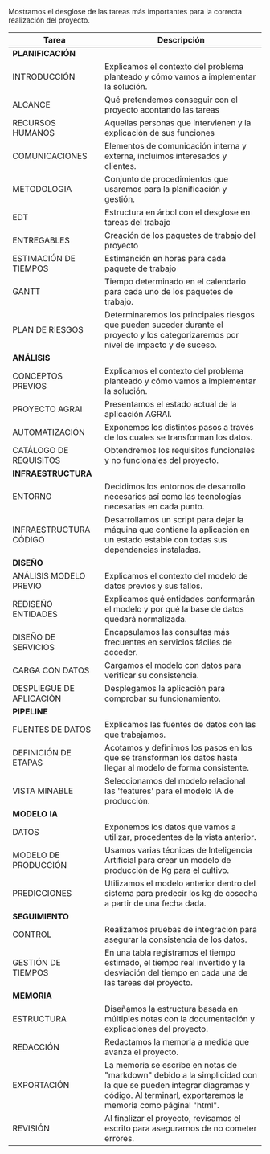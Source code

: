 Mostramos el desglose de las tareas más importantes para la correcta realización del proyecto.

Tarea | Descripción
------------ | ------------
**PLANIFICACIÓN** |
	INTRODUCCIÓN | Explicamos el contexto del problema planteado y cómo vamos a implementar la solución.
	ALCANCE | Qué pretendemos conseguir con el proyecto acontando las tareas
	RECURSOS HUMANOS | Aquellas personas que intervienen y la explicación de sus funciones
	COMUNICACIONES | Elementos de comunicación interna y externa, incluimos interesados y clientes.
	METODOLOGIA | Conjunto de procedimientos que usaremos para la planificación y gestión.
	EDT | Estructura en árbol con el desglose en tareas del trabajo
	ENTREGABLES | Creación de los paquetes de trabajo del proyecto
	ESTIMACIÓN DE TIEMPOS | Estimanción en horas para cada paquete de trabajo
	GANTT | Tiempo determinado en el calendario para cada uno de los paquetes de trabajo.
	PLAN DE RIESGOS | Determinaremos los principales riesgos que pueden suceder durante el proyecto y los categorizaremos por nivel de impacto y de suceso.
**ANÁLISIS** |
	CONCEPTOS PREVIOS | Explicamos el contexto del problema planteado y cómo vamos a implementar la solución.
	PROYECTO AGRAI | Presentamos el estado actual de la aplicación AGRAI.
	AUTOMATIZACIÓN | Exponemos los distintos pasos a través de los cuales se transforman los datos.
	CATÁLOGO DE REQUISITOS | Obtendremos los requisitos funcionales y no funcionales del proyecto.
**INFRAESTRUCTURA** |
	ENTORNO | Decidimos los entornos de desarrollo necesarios así como las tecnologías necesarias en cada punto.
	INFRAESTRUCTURA CÓDIGO | Desarrollamos un script para dejar la máquina que contiene la aplicación en un estado estable con todas sus dependencias instaladas.
**DISEÑO** |
	ANÁLISIS MODELO PREVIO | Explicamos el contexto del modelo de datos previos y sus fallos.
	REDISEÑO ENTIDADES | Explicamos qué entidades conformarán el modelo y por qué la base de datos quedará normalizada.
	DISEÑO DE SERVICIOS | Encapsulamos las consultas más frecuentes en servicios fáciles de acceder.
	CARGA CON DATOS | Cargamos el modelo con datos para verificar su consistencia.
	DESPLIEGUE DE APLICACIÓN | Desplegamos la aplicación para comprobar su funcionamiento.
**PIPELINE** | 
	FUENTES DE DATOS | Explicamos las fuentes de datos con las que trabajamos.
	DEFINICIÓN DE ETAPAS | Acotamos y definimos los pasos en los que se transforman los datos hasta llegar al modelo de forma consistente.
	VISTA MINABLE | Seleccionamos del modelo relacional las 'features' para el modelo IA de producción.
**MODELO IA** | 
	DATOS | Exponemos los datos que vamos a utilizar, procedentes de la vista anterior.
	MODELO DE PRODUCCIÓN | Usamos varias técnicas de Inteligencia Artificial para crear un modelo de producción de Kg para el cultivo.
	PREDICCIONES| Utilizamos el modelo anterior dentro del sistema para predecir los kg de cosecha a partir de una fecha dada.
**SEGUIMIENTO** |
	CONTROL | Realizamos pruebas de integración para asegurar la consistencia de los datos.
	GESTIÓN DE TIEMPOS | En una tabla registramos el tiempo estimado, el tiempo real invertido y la desviación del tiempo en cada una de las tareas del proyecto.
**MEMORIA** |
	ESTRUCTURA | Diseñamos la estructura basada en múltiples notas con la documentación y explicaciones del proyecto. 
	REDACCIÓN | Redactamos la memoria a medida que avanza el proyecto.
	EXPORTACIÓN | La memoria se escribe en notas de "markdown" debido a la simplicidad con la que se pueden integrar diagramas y código. Al terminarl, exportaremos la memoria como páginal "html".
	REVISIÓN | Al finalizar el proyecto, revisamos el escrito para asegurarnos de no cometer errores.
